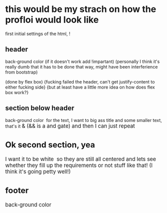 # this would be my strach on how the profloi would look like

first initial settings of the html,
!


## header
back-ground color (if it doesn't work add !impartant)
                    (personally I think it's really dumb that it has to be done that way, might have been interferience from bootstrap)
    <nav>
    (done by flex box)
{fucking failed the header, can't get justify-content to either fucking side}
{but at least have a little more idea on how does flex box work?}



## section below header
back-ground color
    <flexbox>
    <text>      <image>
   for the text, I want to big ass title
   and some smaller text, that's it
   <big ass title> & <smaller texts>
   (&& is a and gate)
and then I can just repeat

## Ok second section, yea
I want it to be white
    <text>
    <img>
so they are still all centered
and lets see whether they fill up the requirements or not stuff like that!
(I think it's going petty well!)

## footer
back-ground color
    <p>